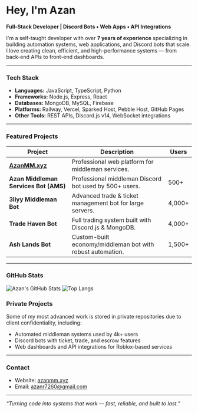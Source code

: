 # Hey, I'm Azan

**Full-Stack Developer | Discord Bots • Web Apps • API Integrations**

I'm a self-taught developer with over **7 years of experience** specializing in building automation systems, web applications, and Discord bots that scale.  
I love creating clean, efficient, and high-performance systems — from back-end APIs to front-end dashboards.

---

### Tech Stack
- **Languages:** JavaScript, TypeScript, Python  
- **Frameworks:** Node.js, Express, React  
- **Databases:** MongoDB, MySQL, Firebase  
- **Platforms:** Railway, Vercel, Sparked Host, Pebble Host, GitHub Pages  
- **Other Tools:** REST APIs, Discord.js v14, WebSocket integrations

---

### Featured Projects
| Project | Description | Users |
|----------|--------------|-------|
| [**AzanMM.xyz**](https://azanmm.xyz) | Professional web platform for middleman services. |  | 10,000+ |
| **Azan Middleman Services Bot (AMS)** | Professional middleman Discord bot used by 500+ users. | 500+ |
| **3liyy Middleman Bot** | Advanced trade & ticket management bot for large servers. | 4,000+ |
| **Trade Haven Bot** | Full trading system built with Discord.js & MongoDB. | 4,000+ |
| **Ash Lands Bot** | Custom-built economy/middleman bot with robust automation. | 1,500+ |

---

### GitHub Stats
![Azan's GitHub Stats](https://github-readme-stats.vercel.app/api?username=rajaazan69&show_icons=true&theme=tokyonight)
![Top Langs](https://github-readme-stats.vercel.app/api/top-langs/?username=rajaazan69&layout=compact&theme=tokyonight)

### Private Projects
Some of my most advanced work is stored in private repositories due to client confidentiality, including:
- Automated middleman systems used by 4k+ users
- Discord bots with ticket, trade, and escrow features
- Web dashboards and API integrations for Roblox-based services
---

### Contact
- Website: [azanmm.xyz](https://azanmm.xyz)
- Email: azanr7260@gmail.com

---

*“Turning code into systems that work — fast, reliable, and built to last.”*
